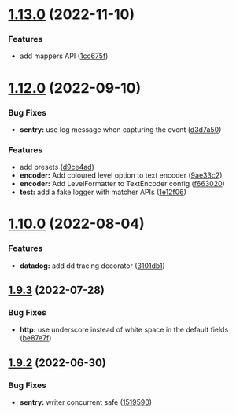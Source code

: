 # [1.13.0](https://github.com/damianopetrungaro/golog/compare/v1.12.0...v1.13.0) (2022-11-10)


### Features

* add mappers API ([1cc675f](https://github.com/damianopetrungaro/golog/commit/1cc675ff1653a33011f600bcdd8422948a7250ed))



# [1.12.0](https://github.com/damianopetrungaro/golog/compare/v1.10.0...v1.12.0) (2022-09-10)


### Bug Fixes

* **sentry:** use log message when capturing the event ([d3d7a50](https://github.com/damianopetrungaro/golog/commit/d3d7a505fdf1201f8591685f21118408a55d9ab2))


### Features

* add presets ([d9ce4ad](https://github.com/damianopetrungaro/golog/commit/d9ce4adfbc0a151d7b6b2ce115e1a7467261dd66))
* **encoder:** Add coloured level option to text encoder ([9ae33c2](https://github.com/damianopetrungaro/golog/commit/9ae33c2c8ebc38d9a269adb86c267c7ded63af3f))
* **encoder:** Add LevelFormatter to TextEncoder config ([f663020](https://github.com/damianopetrungaro/golog/commit/f6630206224bcd205d281185bb217be67f1eba3b))
* **test:** add a fake logger with matcher APIs ([1e12f06](https://github.com/damianopetrungaro/golog/commit/1e12f06966f5d0790a1c3960b5630ef9acfc5a60))



# [1.10.0](https://github.com/damianopetrungaro/golog/compare/v1.9.3...v1.10.0) (2022-08-04)


### Features

* **datadog:** add dd tracing decorator ([3101db1](https://github.com/damianopetrungaro/golog/commit/3101db1689596c59b5649141b5d7e44b353fe998))



## [1.9.3](https://github.com/damianopetrungaro/golog/compare/v1.9.2...v1.9.3) (2022-07-28)


### Bug Fixes

* **http:** use underscore instead of white space in the default fields ([be87e7f](https://github.com/damianopetrungaro/golog/commit/be87e7fde3315a25f33bdddea9c55c1bac641b44))



## [1.9.2](https://github.com/damianopetrungaro/golog/compare/v1.9.1...v1.9.2) (2022-06-30)


### Bug Fixes

* **sentry:** writer concurrent safe ([1519590](https://github.com/damianopetrungaro/golog/commit/15195909b0374476f1fa9075389492cb861b7c1f))



